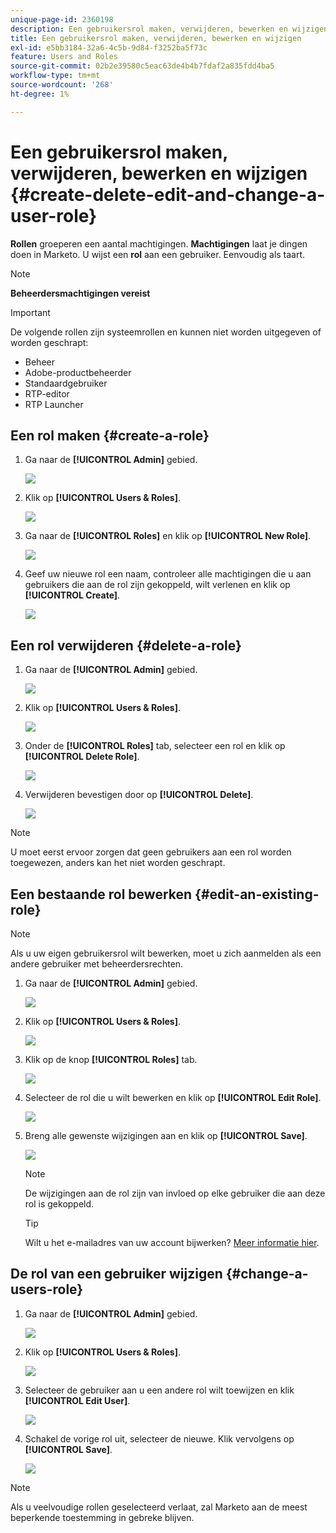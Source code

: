 ```yaml
---
unique-page-id: 2360198
description: Een gebruikersrol maken, verwijderen, bewerken en wijzigen - Marketo Docs - Productdocumentatie
title: Een gebruikersrol maken, verwijderen, bewerken en wijzigen
exl-id: e5bb3184-32a6-4c5b-9d84-f3252ba5f73c
feature: Users and Roles
source-git-commit: 02b2e39580c5eac63de4b4b7fdaf2a835fdd4ba5
workflow-type: tm+mt
source-wordcount: '268'
ht-degree: 1%

---
```


# Een gebruikersrol maken, verwijderen, bewerken en wijzigen {#create-delete-edit-and-change-a-user-role}

**Rollen** groeperen een aantal machtigingen. **Machtigingen** laat je dingen doen in Marketo. U wijst een **rol** aan een gebruiker. Eenvoudig als taart.

>[!NOTE]
>
>**Beheerdersmachtigingen vereist**

>[!IMPORTANT]
>
>De volgende rollen zijn systeemrollen en kunnen niet worden uitgegeven of worden geschrapt:
>
>* Beheer
>* Adobe-productbeheerder
>* Standaardgebruiker
>* RTP-editor
>* RTP Launcher

## Een rol maken {#create-a-role}

1. Ga naar de **[!UICONTROL Admin]** gebied.

   ![](assets/create-delete-edit-and-change-a-user-role-1.png)

1. Klik op **[!UICONTROL Users & Roles]**.

   ![](assets/create-delete-edit-and-change-a-user-role-2.png)

1. Ga naar de **[!UICONTROL Roles]** en klik op **[!UICONTROL New Role]**.

   ![](assets/create-delete-edit-and-change-a-user-role-3.png)

1. Geef uw nieuwe rol een naam, controleer alle machtigingen die u aan gebruikers die aan de rol zijn gekoppeld, wilt verlenen en klik op **[!UICONTROL Create]**.

   ![](assets/create-delete-edit-and-change-a-user-role-4.png)

## Een rol verwijderen {#delete-a-role}

1. Ga naar de **[!UICONTROL Admin]** gebied.

   ![](assets/create-delete-edit-and-change-a-user-role-5.png)

1. Klik op **[!UICONTROL Users & Roles]**.

   ![](assets/create-delete-edit-and-change-a-user-role-6.png)

1. Onder de **[!UICONTROL Roles]** tab, selecteer een rol en klik op **[!UICONTROL Delete Role]**.

   ![](assets/create-delete-edit-and-change-a-user-role-7.png)

1. Verwijderen bevestigen door op **[!UICONTROL Delete]**.

   ![](assets/create-delete-edit-and-change-a-user-role-8.png)

>[!NOTE]
>
>U moet eerst ervoor zorgen dat geen gebruikers aan een rol worden toegewezen, anders kan het niet worden geschrapt.

## Een bestaande rol bewerken {#edit-an-existing-role}

>[!NOTE]
>
>Als u uw eigen gebruikersrol wilt bewerken, moet u zich aanmelden als een andere gebruiker met beheerdersrechten.

1. Ga naar de **[!UICONTROL Admin]** gebied.

   ![](assets/create-delete-edit-and-change-a-user-role-9.png)

1. Klik op **[!UICONTROL Users & Roles]**.

   ![](assets/create-delete-edit-and-change-a-user-role-10.png)

1. Klik op de knop **[!UICONTROL Roles]** tab.

   ![](assets/create-delete-edit-and-change-a-user-role-11.png)

1. Selecteer de rol die u wilt bewerken en klik op **[!UICONTROL Edit Role]**.

   ![](assets/create-delete-edit-and-change-a-user-role-12.png)

1. Breng alle gewenste wijzigingen aan en klik op **[!UICONTROL Save]**.

   ![](assets/create-delete-edit-and-change-a-user-role-13.png)

   >[!NOTE]
   >
   >De wijzigingen aan de rol zijn van invloed op elke gebruiker die aan deze rol is gekoppeld.

   >[!TIP]
   >
   >Wilt u het e-mailadres van uw account bijwerken? [Meer informatie hier](/help/marketo/product-docs/administration/settings/edit-account-settings.md).

## De rol van een gebruiker wijzigen {#change-a-users-role}

1. Ga naar de **[!UICONTROL Admin]** gebied.

   ![](assets/create-delete-edit-and-change-a-user-role-14.png)

1. Klik op **[!UICONTROL Users & Roles]**.

   ![](assets/create-delete-edit-and-change-a-user-role-15.png)

1. Selecteer de gebruiker aan u een andere rol wilt toewijzen en klik **[!UICONTROL Edit User]**.

   ![](assets/create-delete-edit-and-change-a-user-role-16.png)

1. Schakel de vorige rol uit, selecteer de nieuwe. Klik vervolgens op **[!UICONTROL Save]**.

   ![](assets/create-delete-edit-and-change-a-user-role-17.png)

>[!NOTE]
>
>Als u veelvoudige rollen geselecteerd verlaat, zal Marketo aan de meest beperkende toestemming in gebreke blijven.
